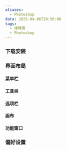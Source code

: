 ```yaml
---
aliases:
  - Photoshop
data: 2025-04-06T20:56:00
tags:
  - 缘時雨
  - Photoshop
---
```


### 下载安装
### 界面布局
#### 菜单栏
#### 工具栏
#### 选项栏
#### 画布

#### 功能窗口
### 偏好设置



